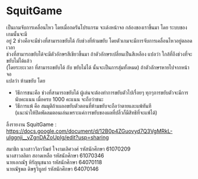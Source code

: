 # SquitGame
เป็นเกมจับการเคลื่อนไหว โดยเมื่อกดรันโปรแกรม จะเด้งหน้าจอ กล้องของเราขึ้นมา โดย ระบบของเกมนั้นจะมี <br>
อยู่ 2 ช่วงคือจะมีช่วงที่สามารถขยับได้ กับช่วงที่ห้ามขยับ โดยตัวเกมจะมีการจับการเคลื่อนไหวอยู่ตลอดเวลา <br>
ช่วงที่สามารถขยับได้จะมีตัวอักษรสีเขียวขึ้นมา ถ้าตัวอักษรเปลี่ยนเป็นสีเหลือง แปลว่า ใกล้ที่ถึงช่วงที่จะขยับไม่ได้แล้ว <br>
(โดยระยะเวลา ที่สามารถขยับได้ กับ ขยับไม่ได้ นั้นจะเป็นการสุ่มทั้งหมด) ถ้าตัวอักษรหายไปจากหน้าจอ <br>
แปลว่า ห้ามขยับ โดย
- วิธีการชนะคือ ช่วงที่สามารถขยับได้ ผู้เล่นจะต้องทำการขยับตัวไปเรื่อยๆ ทุกๆการขยับตัวจะมีการ <br>
นับคะแนน เมื่อครบ 1000 คะแนน จะถือว่าชนะ <br>
- วิธีการแพ้ คือ สมมุติถ้าเผลอขยับตัวตอนที่ห้ามขยับจะถือว่าตายและแพ้ทันที <br>
(แนะนำให้ปิดพัดลมตอนเล่นเพราะแค่การขยับของผลที่ปลิ้วก็มีสิทธิที่จะแพ้ได้)

ลิ้งรายงาน SquitGame : https://docs.google.com/document/d/12B0p4ZGuovyd7Q3VgMRkL-uIggnji__yZgnDAZoUpIg/edit?usp=sharing

สมาชิก
นางสาววิลาวัณย์ ใจงามเลิศวงศ์	รหัสนักศึกษา 61070209 <br>
นางสาวลลิตา สอาดเหลือ		รหัสนักศึกษา 61070346 <br>
นายเอกณัฐ หิรัญนุชนาถ	รหัสนักศึกษา 64070118 <br>
นายณัฐพล ดิษฐวิบูลย์ 		รหัสนักศึกษา 64070146
